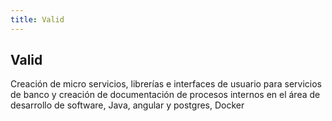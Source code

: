 ```yaml
---
title: Valid
---
```


## Valid

Creación de micro servicios, librerías e interfaces de usuario para servicios de banco y creación de documentación de procesos internos en el área de desarrollo de software, Java, angular y postgres, Docker

